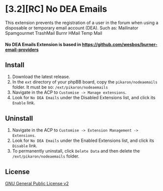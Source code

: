 # [3.2][RC] No DEA Emails
This extension prevents the registration of a user in the forum when using a disposable or temporary email account (DEA).
Such as:
    Mailinator
    Spamgourmet
    TrashMail
    Burnr
    HMail
    Temp Mail
    
#### No DEA Emails Extension is based in https://github.com/wesbos/burner-email-providers

## Install
1. Download the latest release.
2. In the `ext` directory of your phpBB board, copy the `pikaron/nodeaemails` folder. It must be so: `/ext/pikaron/nodeaemails`
4. Navigate in the ACP to `Customise -> Manage extensions`.
5. Look for `No DEA Emails` under the Disabled Extensions list, and click its `Enable` link.

## Uninstall
1. Navigate in the ACP to `Customise -> Extension Management -> Extensions`.
2. Look for `No DEA Emails` under the Enabled Extensions list, and click its `Disable` link.
3. To permanently uninstall, click `Delete Data` and then delete the `/ext/pikaron/nodeaemails` folder.

## License
[GNU General Public License v2](http://opensource.org/licenses/GPL-2.0)
